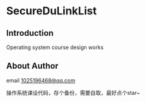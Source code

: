 # SecureDuLinkList

## Introduction
Operating system course design works

## About Author
email 1025196468@qq.com  

操作系统课设代码，存个备份，需要自取，最好点个star~

